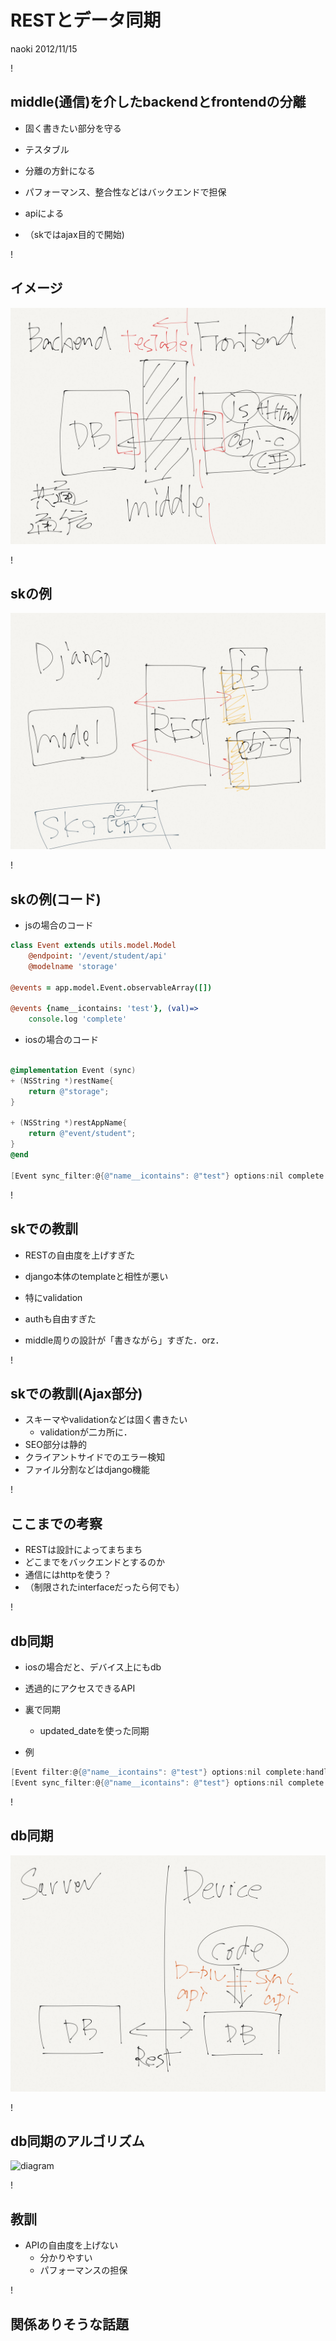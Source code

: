 # RESTとデータ同期
naoki 2012/11/15

!

## middle(通信)を介したbackendとfrontendの分離

- 固く書きたい部分を守る
- テスタブル
- 分離の方針になる
- パフォーマンス、整合性などはバックエンドで担保
- apiによる

- （skではajax目的で開始)


!

## イメージ

![イメージ](1.jpg)

!

## skの例

![SK](2.jpg)

!

## skの例(コード)

- jsの場合のコード


```coffeescript
class Event extends utils.model.Model
    @endpoint: '/event/student/api'
    @modelname 'storage'

@events = app.model.Event.observableArray([])

@events {name__icontains: 'test'}, (val)=>
	console.log 'complete'
```
- iosの場合のコード


```objective-c

@implementation Event (sync)
+ (NSString *)restName{
    return @"storage";
}

+ (NSString *)restAppName{
    return @"event/student";
}
@end

[Event sync_filter:@{@"name__icontains": @"test"} options:nil complete:handler];
```

!


## skでの教訓

- RESTの自由度を上げすぎた
- django本体のtemplateと相性が悪い
- 特にvalidation
- authも自由すぎた

- middle周りの設計が「書きながら」すぎた．orz．


!

## skでの教訓(Ajax部分)

- スキーマやvalidationなどは固く書きたい
	- validationが二カ所に．
- SEO部分は静的
- クライアントサイドでのエラー検知
- ファイル分割などはdjango機能

!

## ここまでの考察

- RESTは設計によってまちまち
- どこまでをバックエンドとするのか
- 通信にはhttpを使う？
- （制限されたinterfaceだったら何でも）

!

## db同期

- iosの場合だと、デバイス上にもdb
- 透過的にアクセスできるAPI
- 裏で同期
	- updated_dateを使った同期

- 例

```objective-c
[Event filter:@{@"name__icontains": @"test"} options:nil complete:handler];
[Event sync_filter:@{@"name__icontains": @"test"} options:nil complete:handler];
```

!

## db同期

![SK](3.jpg)

!

## db同期のアルゴリズム

![diagram](https://dl.dropbox.com/u/151205/sync_diagram.jpg)

!

## 教訓

- APIの自由度を上げない
	- 分かりやすい
	- パフォーマンスの担保

!

## 関係ありそうな話題